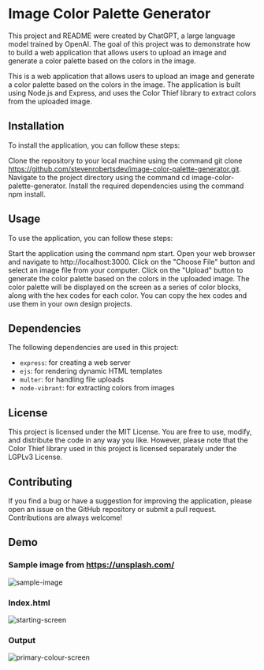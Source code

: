 # Image Color Palette Generator
This project and README were created by ChatGPT, a large language model trained by OpenAI. The goal of this project was to demonstrate how to build a web application that allows users to upload an image and generate a color palette based on the colors in the image.

This is a web application that allows users to upload an image and generate a color palette based on the colors in the image. The application is built using Node.js and Express, and uses the Color Thief library to extract colors from the uploaded image.

## Installation
To install the application, you can follow these steps:

Clone the repository to your local machine using the command git clone https://github.com/stevenrobertsdev/image-color-palette-generator.git.
Navigate to the project directory using the command cd image-color-palette-generator.
Install the required dependencies using the command npm install.

## Usage
To use the application, you can follow these steps:

Start the application using the command npm start.
Open your web browser and navigate to http://localhost:3000.
Click on the "Choose File" button and select an image file from your computer.
Click on the "Upload" button to generate the color palette based on the colors in the uploaded image.
The color palette will be displayed on the screen as a series of color blocks, along with the hex codes for each color. You can copy the hex codes and use them in your own design projects.

## Dependencies
The following dependencies are used in this project:

- `express`: for creating a web server
- `ejs`: for rendering dynamic HTML templates
- `multer`: for handling file uploads
- `node-vibrant`: for extracting colors from images

## License
This project is licensed under the MIT License. You are free to use, modify, and distribute the code in any way you like. However, please note that the Color Thief library used in this project is licensed separately under the LGPLv3 License.

## Contributing
If you find a bug or have a suggestion for improving the application, please open an issue on the GitHub repository or submit a pull request. Contributions are always welcome!

## Demo
### Sample image from https://unsplash.com/
![sample-image](https://user-images.githubusercontent.com/33123465/228214891-46cf245a-3e6d-4557-b1e6-b246f572a745.jpg)
### Index.html
![starting-screen](https://user-images.githubusercontent.com/33123465/228214938-84d2040a-3870-41eb-8a30-56ba5698109f.jpg)
### Output 
![primary-colour-screen](https://user-images.githubusercontent.com/33123465/228214978-f69ad55f-e236-413b-8a32-064e2f6b1ba4.jpg)


